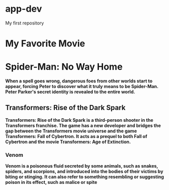 # app-dev
My first repository

# My Favorite Movie
# Spider-Man: No Way Home
   **When a spell goes wrong, dangerous foes from other worlds start to appear, forcing Peter to discover what it truly means to be Spider-Man. Peter Parker's secret identity is revealed to the entire world.**
   
## Transformers: Rise of the Dark Spark
   **Transformers: Rise of the Dark Spark is a third-person shooter in the Transformers franchise. The game has a new developer and bridges the gap between the Transformers movie universe and the game Transformers: Fall of Cybertron. It acts as a prequel to both Fall of Cybertron and the movie Transformers: Age of Extinction.**
   
### Venom
   **Venom is a poisonous fluid secreted by some animals, such as snakes, spiders, and scorpions, and introduced into the bodies of their victims by biting or stinging. It can also refer to something resembling or suggesting poison in its effect, such as malice or spite**
